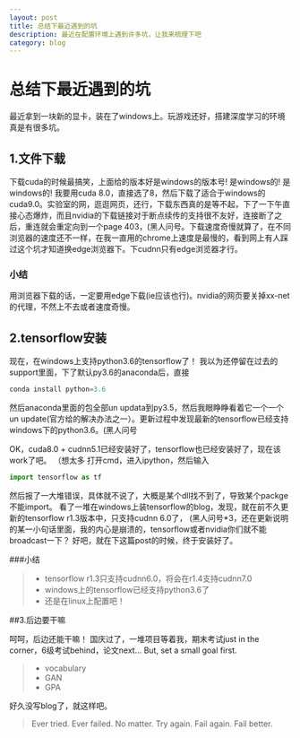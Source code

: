```yaml
---
layout: post
title: 总结下最近遇到的坑
description: 最近在配置环境上遇到许多坑，让我来梳理下吧
category: blog
---
```



# 总结下最近遇到的坑

最近拿到一块新的显卡，装在了windows上。玩游戏还好，搭建深度学习的环境真是有很多坑。

## 1.文件下载
下载cuda的时候最搞笑，上面给的版本好是windows的版本号! 是windows的! 是windows的! 我要用cuda 8.0，直接选了8，然后下载了适合于windows的cuda9.0。实验室的网，逛逛网页，还行，下载东西真的是等不起，下了一下午直接心态爆炸，而且nvidia的下载链接对于断点续传的支持很不友好，连接断了之后，重连就会重定向到一个page 403，(黑人问号。下载速度奇慢就算了，在不同浏览器的速度还不一样，在我一直用的chrome上速度是最慢的，看到网上有人踩过这个坑才知道换edge浏览器下。下cudnn只有edge浏览器才行。

### 小结
用浏览器下载的话，一定要用edge下载(ie应该也行)。nvidia的网页要关掉xx-net的代理，不然上不去或者速度奇慢。
## 2.tensorflow安装
现在，在windows上支持python3.6的tensorflow了！
我以为还停留在过去的support里面，下了默认py3.6的anaconda后，直接
```python
conda install python=3.6
```
然后anaconda里面的包全部un updata到py3.5，然后我眼睁睁看着它一个一个un update(官方给的解决办法之一）。更新过程中发现最新的tensorflow已经支持windows下的python3.6。(黑人问号

OK，cuda8.0 + cudnn5.1已经安装好了，tensorflow也已经安装好了，现在该work了吧。 （想太多
打开cmd，进入ipython，然后输入
```python
import tensorflow as tf
```
然后报了一大堆错误，具体就不说了，大概是某个dll找不到了，导致某个packge不能import。
看了一堆在windows上装tensorflow的blog，发现，就在前不久更新的tensorflow r1.3版本中，只支持cudnn 6.0了， (黑人问号*3，还在更新说明的某一小句话里面，我的内心是崩溃的，tensorflow或者nvidia你们就不能broadcast一下？
好吧，就在下这篇post的时候，终于安装好了。

###小结
> * tensorflow r1.3只支持cudnn6.0，将会在r1.4支持cudnn7.0
> * windows上的tensorflow已经支持python3.6了
> * 还是在linux上配置吧！


##3.后边要干嘛

呵呵，后边还能干嘛！
国庆过了，一堆项目等着我，期末考试just in the corner，6级考试behind，论文next...
But, set a small goal first.
> * vocabulary
> * GAN
> * GPA

好久没写blog了，就这样吧。
> Ever tried. Ever failed. No matter. Try again. Fail again. Fail better.


